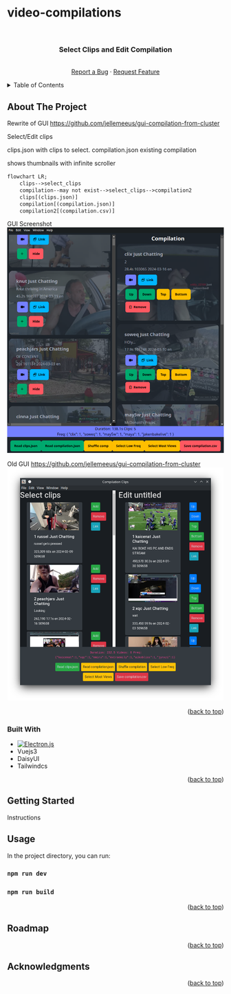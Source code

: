 # video-compilations

<div id="top"></div>

<!-- PROJECT LOGO -->
<br />
<div align="center">
  <h3 align="center">Select Clips and Edit Compilation</h3>

  <p align="center">
    <br />
    <a href="https://github.com/jellemeeus/compilation-clips">Report a Bug</a>
    ·
    <a href="https://github.com/jellemeeus/compilation-clips">Request Feature</a>
  </p>
</div>

<!-- TABLE OF CONTENTS -->
<details>
  <summary>Table of Contents</summary>
  <ol>
    <li>
      <a href="#about-the-project">About The Project</a>
      <ul>
        <li><a href="#built-with">Built With</a></li>
      </ul>
    </li>
    <li><a href="#usage">Usage</a></li>
    <li><a href="#license">License</a></li>
    <li><a href="#acknowledgments">Acknowledgments</a></li>
  </ol>
</details>

<!-- ABOUT THE PROJECT -->
## About The Project
Rewrite of GUI https://github.com/jellemeeus/gui-compilation-from-cluster

Select/Edit clips

clips.json with clips to select.
compilation.json existing compilation

shows thumbnails with infinite scroller
```mermaid
flowchart LR;
    clips-->select_clips
    compilation--may not exist-->select_clips-->compilation2
    clips[(clips.json)]
    compilation[(compilation.json)]
    compilation2[(compilation.csv)]
```
GUI Screenshot
![product-screenshot](./images/gui.png)


Old GUI
https://github.com/jellemeeus/gui-compilation-from-cluster
![product-screenshot](./images/gui_old.png)

<p align="right">(<a href="#top">back to top</a>)</p>



### Built With

* [![Electron.js][Electron.js]][Electron-url]
* Vuejs3
* DaisyUI
* Tailwindcs

<p align="right">(<a href="#top">back to top</a>)</p>

<!-- GETTING STARTED -->
## Getting Started

Instructions

## Usage

In the project directory, you can run:

### `npm run dev`
### `npm run build`

<p align="right">(<a href="#top">back to top</a>)</p>

<!-- ROADMAP -->
## Roadmap

<p align="right">(<a href="#top">back to top</a>)</p>



<!-- ACKNOWLEDGMENTS -->
## Acknowledgments

<p align="right">(<a href="#top">back to top</a>)</p>


<!-- MARKDOWN LINKS & IMAGES -->
<!-- https://www.markdownguide.org/basic-syntax/#reference-style-links -->
[contributors-shield]: https://img.shields.io/github/contributors/othneildrew/Best-README-Template.svg?style=for-the-badge
[contributors-url]: https://github.com/othneildrew/Best-README-Template/graphs/contributors
[forks-shield]: https://img.shields.io/github/forks/othneildrew/Best-README-Template.svg?style=for-the-badge
[forks-url]: https://github.com/othneildrew/Best-README-Template/network/members
[stars-shield]: https://img.shields.io/github/stars/othneildrew/Best-README-Template.svg?style=for-the-badge
[stars-url]: https://github.com/othneildrew/Best-README-Template/stargazers
[issues-shield]: https://img.shields.io/github/issues/othneildrew/Best-README-Template.svg?style=for-the-badge
[issues-url]: https://github.com/othneildrew/Best-README-Template/issues
[license-shield]: https://img.shields.io/github/license/othneildrew/Best-README-Template.svg?style=for-the-badge
[license-url]: https://github.com/othneildrew/Best-README-Template/blob/master/LICENSE.txt
[product-screenshot]: screenshot.png
[React.js]: https://img.shields.io/badge/React-20232A?style=for-the-badge&logo=react&logoColor=61DAFB
[React-url]: https://reactjs.org/
[Bootstrap.com]: https://img.shields.io/badge/Bootstrap-563D7C?style=for-the-badge&logo=bootstrap&logoColor=white
[Bootstrap-url]: https://getbootstrap.com
[Electron.js]: https://img.shields.io/badge/Electron-191970?style=for-the-badge&logo=Electron&logoColor=white
[Electron-url]: https://www.electronjs.org/